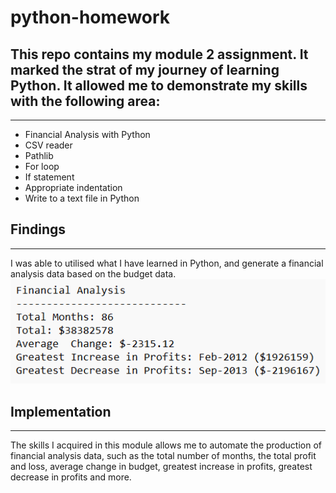 # python-homework
## This repo contains my module 2 assignment. It marked the strat of my journey of learning Python. It allowed me to demonstrate my skills with the following area:
---
- Financial Analysis with Python
- CSV reader
- Pathlib
- For loop
- If statement
- Appropriate indentation
- Write to a text file in Python

## Findings
---
I was able to utilised what I have learned in Python, and generate a financial analysis data based on the budget data.
![Alt text](PyBank/python_FA.png)

## Implementation
---
The skills I acquired in this module allows me to automate the production of financial analysis data, such as the total number of months, the total profit and loss, average change in budget, greatest increase in profits, greatest decrease in profits and more.
